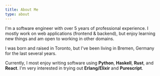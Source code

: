 ```yaml
---
title: About Me
type: about
---
```


I'm a software engineer with over 5 years of professional experience. I mostly work on web applications (frontend & backend), but enjoy learning new things and am open to working in other domains. 

I was born and raised in Toronto, but I've been living in Bremen, Germany for the last several years.

Currently, I most enjoy writing software using **Python**, **Haskell**, **Rust**, and **React**. I'm very interested in trying out **Erlang/Elixir** and **Purescript**.

